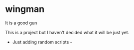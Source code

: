 # wingman
It is a good gun

This is a project but I haven't decided what it will be just yet. 

- Just adding random scripts - 

